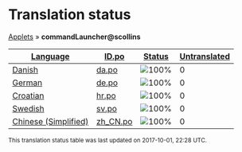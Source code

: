 <h1>Translation status</h1>
<p>
  <a href="../tables/README.md">Applets</a> &#187; <b>commandLauncher@scollins</b>
</p>

<table>
  <thead>
    <tr>
      <th>
        <a href="#" id="language">Language</a>
      </th>
      <th>
        <a href="#" id="idpo">ID.po</a>
      </th>
      <th>
        <a href="#" id="status">Status</a>
      </th>
      <th>
        <a href="#" id="untranslated">Untranslated</a>
      </th>
    </tr>
  </thead>
  <tbody>
    <tr>
      <td class="language" data-value="Danish">
        <a href="../tables/da.md">Danish</a>
      </td>
      <td class="idpo" data-value="da">
        <a href="../po/commandLauncher@scollins/da.po">da.po</a>
      </td>
      <td class="status" data-value="100">
        <img src="http://progressed.io/bar/100" alt="100%" />
      </td>
      <td class="untranslated" data-value="0">
        0
      </td>
    </tr>
    <tr>
      <td class="language" data-value="German">
        <a href="../tables/de.md">German</a>
      </td>
      <td class="idpo" data-value="de">
        <a href="../po/commandLauncher@scollins/de.po">de.po</a>
      </td>
      <td class="status" data-value="100">
        <img src="http://progressed.io/bar/100" alt="100%" />
      </td>
      <td class="untranslated" data-value="0">
        0
      </td>
    </tr>
    <tr>
      <td class="language" data-value="Croatian">
        <a href="../tables/hr.md">Croatian</a>
      </td>
      <td class="idpo" data-value="hr">
        <a href="../po/commandLauncher@scollins/hr.po">hr.po</a>
      </td>
      <td class="status" data-value="100">
        <img src="http://progressed.io/bar/100" alt="100%" />
      </td>
      <td class="untranslated" data-value="0">
        0
      </td>
    </tr>
    <tr>
      <td class="language" data-value="Swedish">
        <a href="../tables/sv.md">Swedish</a>
      </td>
      <td class="idpo" data-value="sv">
        <a href="../po/commandLauncher@scollins/sv.po">sv.po</a>
      </td>
      <td class="status" data-value="100">
        <img src="http://progressed.io/bar/100" alt="100%" />
      </td>
      <td class="untranslated" data-value="0">
        0
      </td>
    </tr>
    <tr>
      <td class="language" data-value="Chinese (Simplified)">
        <a href="../tables/zh_CN.md">Chinese (Simplified)</a>
      </td>
      <td class="idpo" data-value="zh_CN">
        <a href="../po/commandLauncher@scollins/zh_CN.po">zh_CN.po</a>
      </td>
      <td class="status" data-value="100">
        <img src="http://progressed.io/bar/100" alt="100%" />
      </td>
      <td class="untranslated" data-value="0">
        0
      </td>
    </tr>
  </tbody>
</table>

<p><sup>This translation status table was last updated on 2017-10-01, 22:28 UTC.</sup></p>

